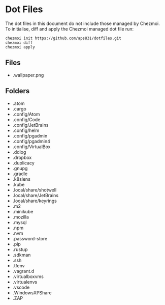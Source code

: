 # Dot Files

The dot files in this document do not include those managed by Chezmoi.  To initialise, diff and apply the Chezmoi managed dot file run:

```
chezmoi init https://github.com/aps831/dotfiles.git
chezmoi diff
chezmoi apply
```

## Files

* .wallpaper.png

## Folders

* .atom
* .cargo
* .config/Atom
* .config/Code
* .config/JetBrains
* .config/helm
* .config/pgadmin
* .config/pgadmin4
* .config/VirtualBox
* .ddlog
* .dropbox
* .duplicacy
* .gnupg
* .gradle
* .k8slens
* .kube
* .local/share/shotwell
* .local/share/JetBrains
* .local/share/keyrings
* .m2
* .minikube
* .mozilla
* .mysql
* .npm
* .nvm
* .password-store
* .pip
* .rustup
* .sdkman
* .ssh
* .tfenv
* .vagrant.d
* .virtualboxvms
* .virtualenvs
* .vscode
* .WindowsXPShare
* .ZAP
